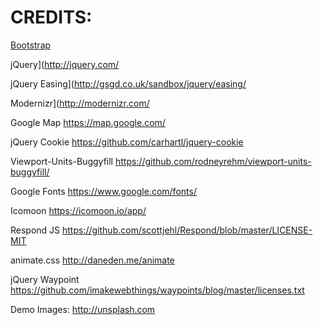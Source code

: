 # CREDITS:

[Bootstrap](http://getbootstrap.com/)

jQuery](http://jquery.com/

jQuery Easing](http://gsgd.co.uk/sandbox/jquery/easing/

Modernizr](http://modernizr.com/

Google Map
https://map.google.com/

jQuery Cookie
https://github.com/carhartl/jquery-cookie

Viewport-Units-Buggyfill
https://github.com/rodneyrehm/viewport-units-buggyfill/

Google Fonts
https://www.google.com/fonts/

Icomoon
https://icomoon.io/app/

Respond JS
https://github.com/scottjehl/Respond/blob/master/LICENSE-MIT

animate.css
http://daneden.me/animate

jQuery Waypoint
https://github.com/imakewebthings/waypoints/blog/master/licenses.txt

Demo Images:
http://unsplash.com

